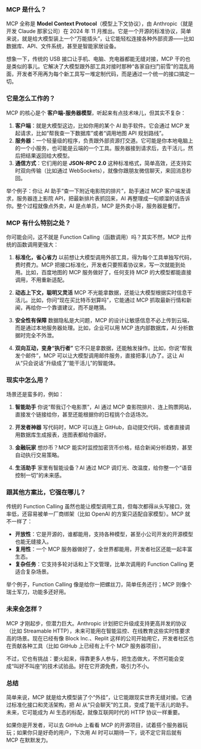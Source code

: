 ### MCP 是什么？

MCP 全称是 **Model Context Protocol**（模型上下文协议），由 Anthropic（就是开发 Claude 那家公司）在 2024 年 11 月推出。它是一个开源的标准协议，简单来说，就是给大模型装上一个“万能插头”，让它能轻松连接各种外部资源——比如数据库、API、文件系统，甚至是智能家居设备。

想象一下，传统的 USB 接口让手机、电脑、充电器都能无缝对接，MCP 干的也是类似的事儿。它解决了大模型跟外部工具对接时那种“各家自扫门前雪”的混乱局面，开发者不用再为每个新工具写一堆定制代码，而是通过一个统一的接口搞定一切。



### 它是怎么工作的？

MCP 的核心是个 **客户端-服务器模型**，听起来有点技术味儿，但其实不复杂：

1. **客户端**：就是大模型这边，比如你用的某个 AI 助手软件。它会通过 MCP 发起请求，比如“帮我查一下数据库”或者“调用地图 API 规划路线”。
2. **服务器**：一个轻量级的程序，负责跟外部资源打交道。它可能是你本地电脑上的一个小服务，也可能是云端的一个工具。服务器接到请求后，去干活儿，然后把结果返回给大模型。
3. **通信方式**：它们用的是 **JSON-RPC 2.0** 这种标准格式，简单高效，还支持实时双向传输（比如通过 WebSockets），就像你跟朋友微信聊天，来回消息秒回。

举个例子：你让 AI 助手“查一下附近电影院的排片”，助手通过 MCP 客户端发请求，服务器连上影院 API，把最新排片表抓回来，AI 再整理成一句顺溜的话告诉你。整个过程就像点外卖，AI 是点单员，MCP 是外卖小哥，服务器是餐厅。



### MCP 有什么特别之处？

你可能会问，这不就是 Function Calling（函数调用）吗？其实不然，MCP 比传统的函数调用更强大：

1. **标准化，省心省力** 
   以前想让大模型调用外部工具，得为每个工具单独写代码，费时费力。MCP 把接口标准化，开发者只要照着协议来，写一次就能到处用。比如，百度地图的 MCP 服务做好了，任何支持 MCP 的大模型都能直接调用，不用重新适配。

2. **动态上下文，聪明又灵活** 
   MCP 不光能拿数据，还能让大模型根据实时信息干活儿。比如，你问“现在买比特币划算吗”，它能通过 MCP 抓取最新行情和新闻，再给你一个靠谱建议，而不是瞎猜。

3. **安全性有保障** 
   数据隐私是大问题，MCP 的设计让敏感信息不必上传到云端，而是通过本地服务器处理。比如，企业可以用 MCP 连内部数据库，AI 分析数据时完全不外泄。

4. **双向互动，变身“执行者”** 
   它不只是拿数据，还能触发操作。比如，你说“帮我发个邮件”，MCP 可以让大模型调用邮件服务，直接把事儿办了。这让 AI 从“只会说话”升级成了“能干活儿”的智能体。



### 现实中怎么用？

场景还是蛮多的，例如：

1. **智能助手** 
   你说“帮我订个电影票”，AI 通过 MCP 查影院排片、连上购票网站，直接发个链接给你，甚至还能根据你的日程挑个合适场次。

2. **开发者神器** 
   写代码时，MCP 可以连上 GitHub，自动提交代码，或者直接调用数据库生成报表，连图表都给你画好。

3. **金融玩家** 
   想炒币？MCP 能实时监控加密货币价格，结合新闻分析趋势，甚至自动执行交易策略。

4. **生活助手** 
   家里有智能设备？AI 通过 MCP 调灯光、改温度，给你整一个“语音控制一切”的未来感。



### 跟其他方案比，它强在哪儿？

传统的 Function Calling 虽然也能让模型调用工具，但每次都得从头写接口，效率低，还容易被单一厂商绑架（比如 OpenAI 的方案只适配自家模型）。MCP 就不一样了：

- **开放性**：它是开源的，谁都能用，支持各种模型，甚至小公司开发的开源模型也能无缝接入。
- **复用性**：一个 MCP 服务器做好了，全世界都能用，开发者社区还能一起丰富生态。
- **复杂任务**：它支持多轮对话和上下文管理，比单次调用的 Function Calling 更适合复杂场景。

举个例子，Function Calling 像是给你一把螺丝刀，简单任务还行；MCP 则像个瑞士军刀，功能多还好用。



### 未来会怎样？

MCP 才刚起步，但潜力巨大。Anthropic 计划把它升级成支持更高并发的协议（比如 Streamable HTTP），未来可能用在智能监控、在线教育这些实时性要求高的场景。现在已经有像 Block Inc.、Replit 这样的公司开始用它，开发者社区也在贡献各种工具（比如 GitHub 上已经有上千个 MCP 服务器项目）。

不过，它也有挑战：要火起来，得靠更多人参与，把生态做大，不然可能会变成“叫好不叫座”的技术试验品。好在它开源免费，吸引力不小。



### 总结

简单来说，MCP 就是给大模型装了个“外挂”，让它能跟现实世界无缝对接。它通过标准化接口和灵活架构，把 AI 从“只会聊天”的工具，变成了能干活儿的助手。未来，它可能成为 AI 生态的标配，就像互联网时代的 HTTP 协议一样重要。

如果你是开发者，可以去 GitHub 上看看 MCP 的开源项目，试着搭个服务器玩玩；如果你只是好奇的用户，下次用 AI 时可以期待一下，说不定它背后就有 MCP 在默默发力。
